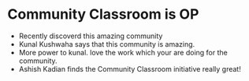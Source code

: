 # Community Classroom is OP
- Recently discoverd this amazing community 
- Kunal Kushwaha says that this community is amazing.
- More power to kunal. love the work which your are doing for the community.
- Ashish Kadian finds the Community Classroom initiative really great!

